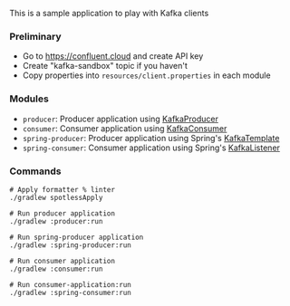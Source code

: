 This is a sample application to play with Kafka clients

### Preliminary
- Go to https://confluent.cloud and create API key
- Create "kafka-sandbox" topic if you haven't
- Copy properties into `resources/client.properties` in each module

### Modules
- `producer`: Producer application using [KafkaProducer](https://kafka.apache.org/38/javadoc/org/apache/kafka/clients/producer/KafkaProducer.html)
- `consumer`: Consumer application using [KafkaConsumer](https://kafka.apache.org/38/javadoc/org/apache/kafka/clients/consumer/KafkaConsumer.html)
- `spring-producer`: Producer application using Spring's [KafkaTemplate](https://docs.spring.io/spring-kafka/api/org/springframework/kafka/core/KafkaTemplate.html)
- `spring-consumer`: Consumer application using Spring's [KafkaListener](https://docs.spring.io/spring-kafka/api/org/springframework/kafka/annotation/KafkaListener.html)

### Commands
```
# Apply formatter % linter
./gradlew spotlessApply

# Run producer application
./gradlew :producer:run

# Run spring-producer application
./gradlew :spring-producer:run

# Run consumer application
./gradlew :consumer:run

# Run consumer-application:run
./gradlew :spring-consumer:run
```
